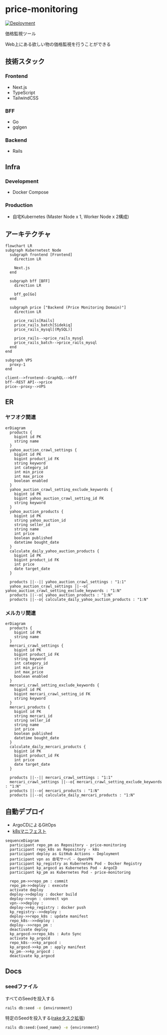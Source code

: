 # price-monitoring

[![Deployment](https://github.com/kuroweb/price-monitoring/actions/workflows/deployment.yml/badge.svg)](https://github.com/kuroweb/price-monitoring/actions/workflows/deployment.yml)

価格監視ツール

Web上にある欲しい物の価格監視を行うことができる

## 技術スタック

### Frontend

- Next.js
- TypeScript
- TailwindCSS

### BFF

- Go
- gqlgen

### Backend

- Rails

## Infra

### Development

- Docker Compose

### Production

- 自宅Kubernetes (Master Node x 1, Worker Node x 2構成)

## アーキテクチャ

```mermaid
flowchart LR
subgraph Kubernetest Node
  subgraph frontend [Frontend]
    direction LR

    Next.js
  end

  subgraph bff [BFF]
    direction LR

    bff_go[Go]
  end

  subgraph price ["Backend (Price Monitoring Domain)"]
    direction LR

    price_rails[Rails]
    price_rails_batch[Sidekiq]
    price_rails_mysql[(MySQL)]

    price_rails-->price_rails_mysql
    price_rails_batch-->price_rails_mysql
  end
end

subgraph VPS
  proxy-1
end

client-->frontend--GraphQL-->bff
bff--REST API-->price
price--proxy-->VPS
```

## ER

### ヤフオク関連

```mermaid
erDiagram
  products {
    bigint id PK
    string name
  }
  yahoo_auction_crawl_settings {
    bigint id PK
    bigint product_id FK
    string keyword
    int category_id
    int min_price
    int max_price
    boolean enabled
  }
  yahoo_auction_crawl_setting_exclude_keywords {
    bigint id PK
    bigint yahoo_auction_crawl_setting_id FK
    string keyword
  }
  yahoo_auction_products {
    bigint id PK
    string yahoo_auction_id
    string seller_id
    string name
    int price
    boolean published
    datetime bought_date
  }
  calculate_daily_yahoo_auction_products {
    bigint id PK
    bigint product_id FK
    int price
    date target_date
  }

  products ||--|| yahoo_auction_crawl_settings : "1:1"
  yahoo_auction_crawl_settings ||--o{ yahoo_auction_crawl_setting_exclude_keywords : "1:N"
  products ||--o{ yahoo_auction_products : "1:N"
  products ||--o{ calculate_daily_yahoo_auction_products : "1:N"
```

### メルカリ関連

```mermaid
erDiagram
  products {
    bigint id PK
    string name
  }
  mercari_crawl_settings {
    bigint id PK
    bigint product_id FK
    string keyword
    int category_id
    int min_price
    int max_price
    boolean enabled
  }
  mercari_crawl_setting_exclude_keywords {
    bigint id PK
    bigint mercari_crawl_setting_id FK
    string keyword
  }
  mercari_products {
    bigint id PK
    string mercari_id
    string seller_id
    string name
    int price
    boolean published
    datetime bought_date
  }
  calculate_daily_mercari_products {
    bigint id PK
    bigint product_id FK
    int price
    date target_date
  }

  products ||--|| mercari_crawl_settings : "1:1"
  mercari_crawl_settings ||--o{ mercari_crawl_setting_exclude_keywords : "1:N"
  products ||--o{ mercari_products : "1:N"
  products ||--o{ calculate_daily_mercari_products : "1:N"
```

## 自動デプロイ

- ArgoCDによるGitOps
- [k8sマニフェスト](https://github.com/kuroweb/k8s)

```mermaid
sequenceDiagram
  participant repo_pm as Repository - price-monitoring
  participant repo_k8s as Repository - k8s
  participant deploy as GitHub Actions - Deployment
  participant vpn as 自宅サーバ - OpenVPN
  participant kp_registry as Kubernetes Pod - Docker Registry
  participant kp_argocd as Kubernetes Pod - ArgoCD
  participant kp_pm as Kubernetes Pod - price-monitoring

  repo_pm->>repo_pm : commit
  repo_pm->>deploy : execute
  activate deploy
  deploy->>deploy : docker build
  deploy->>vpn : connect vpn
  vpn-->>deploy :  
  deploy->>kp_registry : docker push
  kp_registry-->>deploy :  
  deploy->>repo_k8s : update manifest
  repo_k8s-->>deploy :  
  deploy-->>repo_pm :  
  deactivate deploy
  kp_argocd->>repo_k8s : Auto Sync
  activate kp_argocd
  repo_k8s-->>kp_argocd :  
  kp_argocd->>kp_pm : apply manifest
  kp_pm-->>kp_argocd :  
  deactivate kp_argocd
```

## Docs

### seedファイル

すべてのSeedを投入する

```bash
rails db:seed -e {environment}
```

特定のSeedを投入する([rakeタスク拡張](/volumes/backend/lib/tasks/seed.rake))

```bash
rails db:seed:{seed_name} -e {environment}
```
